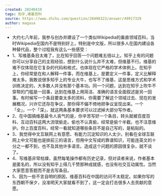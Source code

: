 ```yaml
---
created: 20240419
tags: 知乎,维基百科
source: https://www.zhihu.com/question/20498323/answer/49917329
author: magasa
---
```


- 大约七八年前，我参与创办并建设了一个类似Wikipedia的垂直领域百科，当时Wikipedia在国内不是特别好上，特别是中文版，所以很多人在国内建设各种替代品，整个过程我有这么一些感受：
- 1、写维基条目太难了，比在知乎回答一个问题难五倍以上。知乎上有的问题你可以分享自己的主观经验，想到什么说什么并不太难，但维基不行。维基的难不仅体现在它复杂的代码和格式，也体现在它严格的学术体例上。在知乎上，你经常是在和人解释一件事，而在维基上，是要定义一件事，定义比解释难太多。我敢说很多知乎上的专业大牛，也写不了维基，这是思维方式和学术训练决定的，大多数人并没有那个基本功。同一个问题，达到在知乎上吹牛不穿帮的门槛是一回事，达到在维基上用简洁、准确的语言全面叙述是另一回事。有时候写一个条目要查太多的资料，你需要了解这个领域过去、现在的发展概况，兴许它还存在争议，那你得不偏不倚地把争议呈现出来。一个「全」，一个「深」，就这两条基本要求可以过滤掉大部分写作者。
- 2、在中国搞维基最令人丧气的是，你辛苦写好一个条目，转头就被百度百科、互动百科这两大流氓偷走。偷也不认真偷，经常是偷个半截，也不注意维护。你上百度百科，经常一看就知道哪些条目不是自己写的，是粘贴的。
- 3、我觉得中文互联网上有意愿、有能力沉淀知识的人太少。别看在全球互联网上中文可能也是排前三的语言，但用中文写成的靠谱知识，可能连英文的十分之一都不到，也不及其他许多语言。造成这个问题的原因很复杂，就不谈了。
- 4、写维基非常枯燥，虽然每笔操作都有历史记录，但对读者来说，作者基本是匿名的，所以没有知乎上得几千赞那种成就感，也没有社交互动属性。当然大家愿意答题而不是去写条目。
- 5、因为一些不言自明的原因，维基百科在中国的访问不太稳定。如果你写的东西朝不保夕，没准明天大家就看不到了，这一定会打击很多人去贡献的意愿。